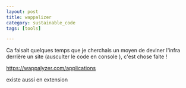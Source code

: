 ```yaml
---
layout: post
title: wappalizer
category: sustainable_code
tags: [tools]

---
```


Ca faisait quelques temps que je cherchais un moyen de deviner l'infra derrière un site (ausculter le code en console ), c'est chose faite !

https://wappalyzer.com/applications

existe aussi en extension

